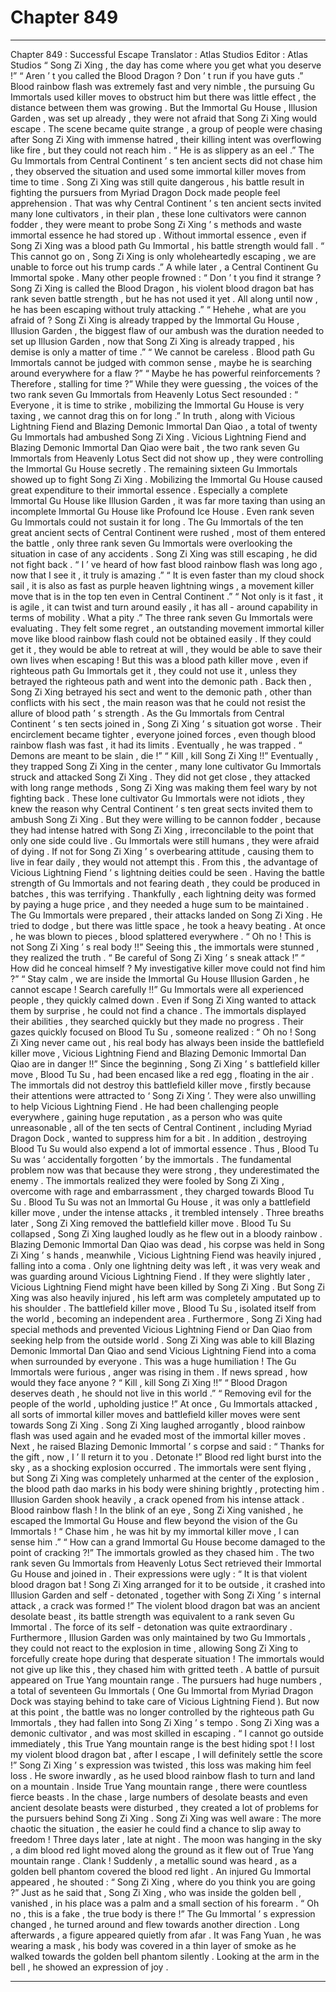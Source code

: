 
# Chapter 849


---

Chapter 849 : Successful Escape
Translator :
Atlas Studios
Editor :
Atlas Studios
“ Song Zi Xing , the day has come where you get what you deserve !”
“ Aren ’ t you called the Blood Dragon ? Don ’ t run if you have guts .”
Blood rainbow flash was extremely fast and very nimble , the pursuing Gu Immortals used killer moves to obstruct him but there was little effect , the distance between them was growing .
But the Immortal Gu House , Illusion Garden , was set up already , they were not afraid that Song Zi Xing would escape .
The scene became quite strange , a group of people were chasing after Song Zi Xing with immense hatred , their killing intent was overflowing like fire , but they could not reach him .
“ He is as slippery as an eel .” The Gu Immortals from Central Continent ’ s ten ancient sects did not chase him , they observed the situation and used some immortal killer moves from time to time .
Song Zi Xing was still quite dangerous , his battle result in fighting the pursuers from Myriad Dragon Dock made people feel apprehension .
That was why Central Continent ’ s ten ancient sects invited many lone cultivators , in their plan , these lone cultivators were cannon fodder , they were meant to probe Song Zi Xing ’ s methods and waste immortal essence he had stored up .
Without immortal essence , even if Song Zi Xing was a blood path Gu Immortal , his battle strength would fall .
“ This cannot go on , Song Zi Xing is only wholeheartedly escaping , we are unable to force out his trump cards .” A while later , a Central Continent Gu Immortal spoke .
Many other people frowned : “ Don ’ t you find it strange ? Song Zi Xing is called the Blood Dragon , his violent blood dragon bat has rank seven battle strength , but he has not used it yet . All along until now , he has been escaping without truly attacking .”
“ Hehehe , what are you afraid of ? Song Zi Xing is already trapped by the Immortal Gu House , Illusion Garden , the biggest flaw of our ambush was the duration needed to set up Illusion Garden , now that Song Zi Xing is already trapped , his demise is only a matter of time .”
“ We cannot be careless . Blood path Gu Immortals cannot be judged with common sense , maybe he is searching around everywhere for a flaw ?”
“ Maybe he has powerful reinforcements ? Therefore , stalling for time ?”
While they were guessing , the voices of the two rank seven Gu Immortals from Heavenly Lotus Sect resounded : “ Everyone , it is time to strike , mobilizing the Immortal Gu House is very taxing , we cannot drag this on for long .”
In truth , along with Vicious Lightning Fiend and Blazing Demonic Immortal Dan Qiao , a total of twenty Gu Immortals had ambushed Song Zi Xing .
Vicious Lightning Fiend and Blazing Demonic Immortal Dan Qiao were bait , the two rank seven Gu Immortals from Heavenly Lotus Sect did not show up , they were controlling the Immortal Gu House secretly . The remaining sixteen Gu Immortals showed up to fight Song Zi Xing .
Mobilizing the Immortal Gu House caused great expenditure to their immortal essence . Especially a complete Immortal Gu House like Illusion Garden , it was far more taxing than using an incomplete Immortal Gu House like Profound Ice House . Even rank seven Gu Immortals could not sustain it for long .
The Gu Immortals of the ten great ancient sects of Central Continent were rushed , most of them entered the battle , only three rank seven Gu Immortals were overlooking the situation in case of any accidents .
Song Zi Xing was still escaping , he did not fight back .
“ I ’ ve heard of how fast blood rainbow flash was long ago , now that I see it , it truly is amazing .”
“ It is even faster than my cloud shock sail , it is also as fast as purple heaven lightning wings , a movement killer move that is in the top ten even in Central Continent .”
“ Not only is it fast , it is agile , it can twist and turn around easily , it has all - around capability in terms of mobility . What a pity .”
The three rank seven Gu Immortals were evaluating .
They felt some regret , an outstanding movement immortal killer move like blood rainbow flash could not be obtained easily . If they could get it , they would be able to retreat at will , they would be able to save their own lives when escaping !
But this was a blood path killer move , even if righteous path Gu Immortals get it , they could not use it , unless they betrayed the righteous path and went into the demonic path .
Back then , Song Zi Xing betrayed his sect and went to the demonic path , other than conflicts with his sect , the main reason was that he could not resist the allure of blood path ’ s strength .
As the Gu Immortals from Central Continent ’ s ten sects joined in , Song Zi Xing ’ s situation got worse .
Their encirclement became tighter , everyone joined forces , even though blood rainbow flash was fast , it had its limits . Eventually , he was trapped .
“ Demons are meant to be slain , die !”
“ Kill , kill Song Zi Xing !!”
Eventually , they trapped Song Zi Xing in the center , many lone cultivator Gu Immortals struck and attacked Song Zi Xing .
They did not get close , they attacked with long range methods , Song Zi Xing was making them feel wary by not fighting back .
These lone cultivator Gu Immortals were not idiots , they knew the reason why Central Continent ’ s ten great sects invited them to ambush Song Zi Xing . But they were willing to be cannon fodder , because they had intense hatred with Song Zi Xing , irreconcilable to the point that only one side could live .
Gu Immortals were still humans , they were afraid of dying .
If not for Song Zi Xing ’ s overbearing attitude , causing them to live in fear daily , they would not attempt this .
From this , the advantage of Vicious Lightning Fiend ’ s lightning deities could be seen . Having the battle strength of Gu Immortals and not fearing death , they could be produced in batches , this was terrifying . Thankfully , each lightning deity was formed by paying a huge price , and they needed a huge sum to be maintained .
The Gu Immortals were prepared , their attacks landed on Song Zi Xing . He tried to dodge , but there was little space , he took a heavy beating .
At once , he was blown to pieces , blood splattered everywhere .
“ Oh no ! This is not Song Zi Xing ’ s real body !!” Seeing this , the immortals were stunned , they realized the truth .
“ Be careful of Song Zi Xing ’ s sneak attack !”
“ How did he conceal himself ? My investigative killer move could not find him ?”
“ Stay calm , we are inside the Immortal Gu House Illusion Garden , he cannot escape ! Search carefully !!”
Gu Immortals were all experienced people , they quickly calmed down . Even if Song Zi Xing wanted to attack them by surprise , he could not find a chance .
The immortals displayed their abilities , they searched quickly but they made no progress .
Their gazes quickly focused on Blood Tu Su , someone realized : “ Oh no ! Song Zi Xing never came out , his real body has always been inside the battlefield killer move , Vicious Lightning Fiend and Blazing Demonic Immortal Dan Qiao are in danger !!”
Since the beginning , Song Zi Xing ’ s battlefield killer move , Blood Tu Su , had been encased like a red egg , floating in the air .
The immortals did not destroy this battlefield killer move , firstly because their attentions were attracted to ‘ Song Zi Xing ’. They were also unwilling to help Vicious Lightning Fiend . He had been challenging people everywhere , gaining huge reputation , as a person who was quite unreasonable , all of the ten sects of Central Continent , including Myriad Dragon Dock , wanted to suppress him for a bit . In addition , destroying Blood Tu Su would also expend a lot of immortal essence .
Thus , Blood Tu Su was ‘ accidentally forgotten ’ by the immortals .
The fundamental problem now was that because they were strong , they underestimated the enemy .
The immortals realized they were fooled by Song Zi Xing , overcome with rage and embarrassment , they charged towards Blood Tu Su .
Blood Tu Su was not an Immortal Gu House , it was only a battlefield killer move , under the intense attacks , it trembled intensely . Three breaths later , Song Zi Xing removed the battlefield killer move .
Blood Tu Su collapsed , Song Zi Xing laughed loudly as he flew out in a bloody rainbow .
Blazing Demonic Immortal Dan Qiao was dead , his corpse was held in Song Zi Xing ’ s hands , meanwhile , Vicious Lightning Fiend was heavily injured , falling into a coma . Only one lightning deity was left , it was very weak and was guarding around Vicious Lightning Fiend .
If they were slightly later , Vicious Lightning Fiend might have been killed by Song Zi Xing .
But Song Zi Xing was also heavily injured , his left arm was completely amputated up to his shoulder .
The battlefield killer move , Blood Tu Su , isolated itself from the world , becoming an independent area . Furthermore , Song Zi Xing had special methods and prevented Vicious Lightning Fiend or Dan Qiao from seeking help from the outside world .
Song Zi Xing was able to kill Blazing Demonic Immortal Dan Qiao and send Vicious Lightning Fiend into a coma when surrounded by everyone .
This was a huge humiliation !
The Gu Immortals were furious , anger was rising in them .
If news spread , how would they face anyone ?
“ Kill , kill Song Zi Xing !!”
“ Blood Dragon deserves death , he should not live in this world .”
“ Removing evil for the people of the world , upholding justice !”
At once , Gu Immortals attacked , all sorts of immortal killer moves and battlefield killer moves were sent towards Song Zi Xing .
Song Zi Xing laughed arrogantly , blood rainbow flash was used again and he evaded most of the immortal killer moves . Next , he raised Blazing Demonic Immortal ’ s corpse and said : “ Thanks for the gift , now , I ’ ll return it to you . Detonate !”
Blood red light burst into the sky , as a shocking explosion occurred .
The immortals were sent flying , but Song Zi Xing was completely unharmed at the center of the explosion , the blood path dao marks in his body were shining brightly , protecting him .
Illusion Garden shook heavily , a crack opened from his intense attack .
Blood rainbow flash !
In the blink of an eye , Song Zi Xing vanished , he escaped the Immortal Gu House and flew beyond the vision of the Gu Immortals !
“ Chase him , he was hit by my immortal killer move , I can sense him .”
“ How can a grand Immortal Gu House become damaged to the point of cracking ?!”
The immortals growled as they chased him .
The two rank seven Gu Immortals from Heavenly Lotus Sect retrieved their Immortal Gu House and joined in . Their expressions were ugly : “ It is that violent blood dragon bat ! Song Zi Xing arranged for it to be outside , it crashed into Illusion Garden and self - detonated , together with Song Zi Xing ’ s internal attack , a crack was formed !”
The violent blood dragon bat was an ancient desolate beast , its battle strength was equivalent to a rank seven Gu Immortal . The force of its self - detonation was quite extraordinary . Furthermore , Illusion Garden was only maintained by two Gu Immortals , they could not react to the explosion in time , allowing Song Zi Xing to forcefully create hope during that desperate situation !
The immortals would not give up like this , they chased him with gritted teeth .
A battle of pursuit appeared on True Yang mountain range .
The pursuers had huge numbers , a total of seventeen Gu Immortals ( One Gu Immortal from Myriad Dragon Dock was staying behind to take care of Vicious Lightning Fiend ).
But now at this point , the battle was no longer controlled by the righteous path Gu Immortals , they had fallen into Song Zi Xing ’ s tempo .
Song Zi Xing was a demonic cultivator , and was most skilled in escaping .
“ I cannot go outside immediately , this True Yang mountain range is the best hiding spot ! I lost my violent blood dragon bat , after I escape , I will definitely settle the score !” Song Zi Xing ’ s expression was twisted , this loss was making him feel loss .
He swore inwardly , as he used blood rainbow flash to turn and land on a mountain .
Inside True Yang mountain range , there were countless fierce beasts .
In the chase , large numbers of desolate beasts and even ancient desolate beasts were disturbed , they created a lot of problems for the pursuers behind Song Zi Xing .
Song Zi Xing was well aware : The more chaotic the situation , the easier he could find a chance to slip away to freedom !
Three days later , late at night .
The moon was hanging in the sky , a dim blood red light moved along the ground as it flew out of True Yang mountain range .
Clank !
Suddenly , a metallic sound was heard , as a golden bell phantom covered the blood red light .
An injured Gu Immortal appeared , he shouted : “ Song Zi Xing , where do you think you are going ?”
Just as he said that , Song Zi Xing , who was inside the golden bell , vanished , in his place was a palm and a small section of his forearm .
“ Oh no , this is a fake , the true body is there !” The Gu Immortal ’ s expression changed , he turned around and flew towards another direction .
Long afterwards , a figure appeared quietly from afar .
It was Fang Yuan , he was wearing a mask , his body was covered in a thin layer of smoke as he walked towards the golden bell phantom silently .
Looking at the arm in the bell , he showed an expression of joy .

---

